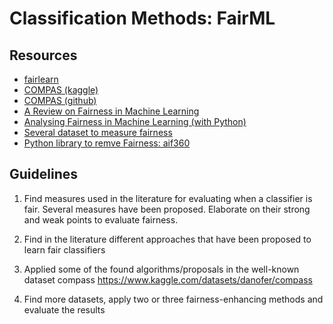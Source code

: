# Classification Methods: FairML

## Resources

- [fairlearn](https://fairlearn.org/)
- [COMPAS (kaggle)](https://www.kaggle.com/datasets/danofer/compass)
- [COMPAS (github)](https://github.com/propublica/compas-analysis)
- [A Review on Fairness in Machine Learning](https://dl.acm.org/doi/10.1145/3494672#d1e503)
- [Analysing Fairness in Machine Learning (with Python)](https://towardsdatascience.com/analysing-fairness-in-machine-learning-with-python-96a9ab0d0705)
- [Several dataset to measure fairness](https://fairnessmeasures.github.io/Pages/Datasets)
- [Python library to remve Fairness: aif360](https://aif360.readthedocs.io/en/latest/modules/generated/aif360.algorithms.inprocessing.PrejudiceRemover.html)

## Guidelines
1) Find measures used in the literature for evaluating when a classifier is fair. Several measures have been proposed. Elaborate on their strong and weak points to evaluate fairness.

2) Find in the literature different approaches that have been proposed to learn fair classifiers

3) Applied some of the found algorithms/proposals in the well-known dataset compass https://www.kaggle.com/datasets/danofer/compass

4) Find more datasets, apply two or three fairness-enhancing methods and evaluate the results

